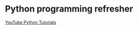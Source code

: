 # Python programming refresher

[YouTube Python Tutorials](https://www.youtube.com/results?search_query=python+tutorials)